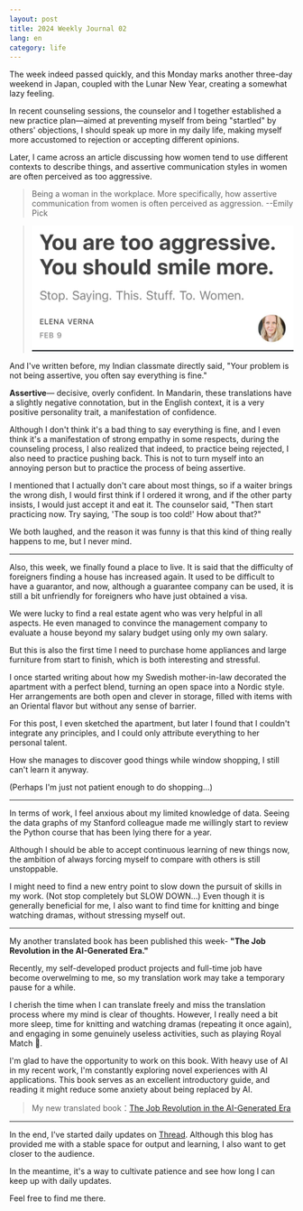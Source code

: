 ```yaml
---
layout: post
title: 2024 Weekly Journal 02
lang: en
category: life
---
```


The week indeed passed quickly, and this Monday marks another three-day weekend in Japan, coupled with the Lunar New Year, creating a somewhat lazy feeling.

In recent counseling sessions, the counselor and I together established a new practice plan—aimed at preventing myself from being "startled" by others' objections, I should speak up more in my daily life, making myself more accustomed to rejection or accepting different opinions.

Later, I came across an article discussing how women tend to use different contexts to describe things, and assertive communication styles in women are often perceived as too aggressive.


> Being a woman in the workplace. More specifically, how assertive communication from women is often perceived as aggression. --Emily Pick

> ![](/assets/img/weekly/Elena-quote.png)

And I've written before, my Indian classmate directly said, "Your problem is not being assertive, you often say everything is fine."

**Assertive**— decisive, overly confident. In Mandarin, these translations have a slightly negative connotation, but in the English context, it is a very positive personality trait, a manifestation of confidence.

Although I don't think it's a bad thing to say everything is fine, and I even think it's a manifestation of strong empathy in some respects, during the counseling process, I also realized that indeed, to practice being rejected, I also need to practice pushing back. This is not to turn myself into an annoying person but to practice the process of being assertive.

I mentioned that I actually don't care about most things, so if a waiter brings the wrong dish, I would first think if I ordered it wrong, and if the other party insists, I would just accept it and eat it. The counselor said, "Then start practicing now. Try saying, 'The soup is too cold!' How about that?"

We both laughed, and the reason it was funny is that this kind of thing really happens to me, but I never mind.


--- 

Also, this week, we finally found a place to live. It is said that the difficulty of foreigners finding a house has increased again. It used to be difficult to have a guarantor, and now, although a guarantee company can be used, it is still a bit unfriendly for foreigners who have just obtained a visa.

We were lucky to find a real estate agent who was very helpful in all aspects. He even managed to convince the management company to evaluate a house beyond my salary budget using only my own salary.

But this is also the first time I need to purchase home appliances and large furniture from start to finish, which is both interesting and stressful.

I once started writing about how my Swedish mother-in-law decorated the apartment with a perfect blend, turning an open space into a Nordic style. Her arrangements are both open and clever in storage, filled with items with an Oriental flavor but without any sense of barrier. 

For this post, I even sketched the apartment, but later I found that I couldn't integrate any principles, and I could only attribute everything to her personal talent.

How she manages to discover good things while window shopping, I still can't learn it anyway. 

(Perhaps I'm just not patient enough to do shopping...)

---

In terms of work, I feel anxious about my limited knowledge of data. Seeing the data graphs of my Stanford colleague made me willingly start to review the Python course that has been lying there for a year.

Although I should be able to accept continuous learning of new things now, the ambition of always forcing myself to compare with others is still unstoppable. 

I might need to find a new entry point to slow down the pursuit of skills in my work. (Not stop completely but SLOW DOWN...) Even though it is generally beneficial for me, I also want to find time for knitting and binge watching dramas, without stressing myself out.


---

My another translated book has been published this week- **"The Job Revolution in the AI-Generated Era."**

Recently, my self-developed product projects and full-time job have become overwelming to me, so my translation work may take a temporary pause for a while. 

I cherish the time when I can translate freely and miss the translation process where my mind is clear of thoughts. However, I really need a bit more sleep, time for knitting and watching dramas (repeating it once again), and engaging in some genuinely useless activities, such as playing Royal Match 🤣.

I'm glad to have the opportunity to work on this book. With heavy use of AI in my recent work, I'm constantly exploring novel experiences with AI applications. This book serves as an excellent introductory guide, and reading it might reduce some anxiety about being replaced by AI.

> My new translated book：[The Job Revolution in the AI-Generated Era](https://books.cw.com.tw/book/894)


---

In the end, I've started daily updates on [Thread](https://www.threads.net/@ch_qvs). Although this blog has provided me with a stable space for output and learning, I also want to get closer to the audience.

In the meantime, it's a way to cultivate patience and see how long I can keep up with daily updates.

Feel free to find me there.





